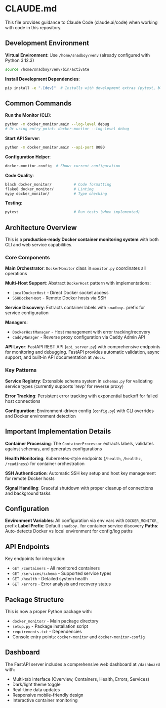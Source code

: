 # CLAUDE.md

This file provides guidance to Claude Code (claude.ai/code) when working with code in this repository.

## Development Environment

**Virtual Environment**: Use `/home/snadboy/venv` (already configured with Python 3.12.3)
```bash
source /home/snadboy/venv/bin/activate
```

**Install Development Dependencies**:
```bash
pip install -e ".[dev]"  # Installs with development extras (pytest, black, flake8, mypy)
```

## Common Commands

**Run the Monitor (CLI)**:
```bash
python -m docker_monitor.main --log-level debug
# Or using entry point: docker-monitor --log-level debug
```

**Start API Server**:
```bash
python -m docker_monitor.main --api-port 8080
```

**Configuration Helper**:
```bash
docker-monitor-config  # Shows current configuration
```

**Code Quality**:
```bash
black docker_monitor/          # Code formatting
flake8 docker_monitor/         # Linting
mypy docker_monitor/           # Type checking
```

**Testing**:
```bash
pytest                         # Run tests (when implemented)
```

## Architecture Overview

This is a **production-ready Docker container monitoring system** with both CLI and web service capabilities.

### Core Components

**Main Orchestrator**: `DockerMonitor` class in `monitor.py` coordinates all operations

**Multi-Host Support**: Abstract `DockerHost` pattern with implementations:
- `LocalDockerHost` - Direct Docker socket access
- `SSHDockerHost` - Remote Docker hosts via SSH

**Service Discovery**: Extracts container labels with `snadboy.` prefix for service configuration

**Managers**:
- `DockerHostManager` - Host management with error tracking/recovery
- `CaddyManager` - Reverse proxy configuration via Caddy Admin API

**API Layer**: FastAPI REST API (`api_server.py`) with comprehensive endpoints for monitoring and debugging. FastAPI provides automatic validation, async support, and built-in API documentation at `/docs`.

### Key Patterns

**Service Registry**: Extensible schema system in `schemas.py` for validating service types (currently supports 'revp' for reverse proxy)

**Error Tracking**: Persistent error tracking with exponential backoff for failed host connections

**Configuration**: Environment-driven config (`config.py`) with CLI overrides and Docker environment detection

## Important Implementation Details

**Container Processing**: The `ContainerProcessor` extracts labels, validates against schemas, and generates configurations

**Health Monitoring**: Kubernetes-style endpoints (`/health`, `/healthz`, `/readiness`) for container orchestration

**SSH Authentication**: Automatic SSH key setup and host key management for remote Docker hosts

**Signal Handling**: Graceful shutdown with proper cleanup of connections and background tasks

## Configuration

**Environment Variables**: All configuration via env vars with `DOCKER_MONITOR_` prefix
**Label Prefix**: Default `snadboy.` for container service discovery
**Paths**: Auto-detects Docker vs local environment for config/log paths

## API Endpoints

Key endpoints for integration:
- `GET /containers` - All monitored containers
- `GET /services/schema` - Supported service types
- `GET /health` - Detailed system health
- `GET /errors` - Error analysis and recovery status

## Package Structure

This is now a proper Python package with:
- `docker_monitor/` - Main package directory
- `setup.py` - Package installation script
- `requirements.txt` - Dependencies
- Console entry points: `docker-monitor` and `docker-monitor-config`

## Dashboard

The FastAPI server includes a comprehensive web dashboard at `/dashboard` with:
- Multi-tab interface (Overview, Containers, Health, Errors, Services)
- Dark/light theme toggle
- Real-time data updates
- Responsive mobile-friendly design
- Interactive container monitoring